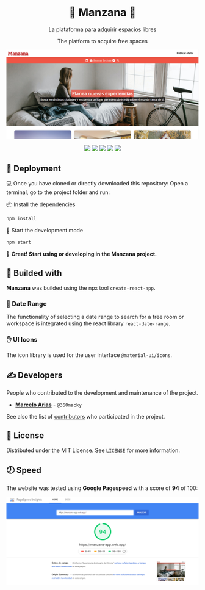<h1 align="center">🍎 Manzana 🏡</h1>

<p align="center">La plataforma para adquirir espacios libres</p>
<p align="center">The platform to acquire free spaces</p>


<img src="./.github/screenshot.png" alt="Screenshot of Manzana" title="Screenshot of Manzana" />


<!-- Shields -->
<p align="center">
  <!-- Node -->
  <img src="https://img.shields.io/static/v1?label=NodeJS&message=v11.14.0&color=339933&logo=node.js" />
  <!-- React -->
  <img src="https://img.shields.io/static/v1?label=React&message=v16.13&color=61DAFB&logo=react" />
  <!-- Material Icons -->
  <img src="https://img.shields.io/static/v1?label=@material-ui/icons&message=v4.9.1&color=FFFFFF&logo=material-ui" />
  <!-- Firebase -->
  <img src="https://img.shields.io/static/v1?label=Firebase&message=v7.20&color=FFCA28&logo=firebase" />
  <!-- React Date Range -->
  <img src="https://img.shields.io/static/v1?label=React%20Date%20Range&message=v1.0.3&color=61DAFB&logo=react" />
</p>

## 🚀 Deployment
💻 Once you have cloned or directly downloaded this repository: Open a terminal, go to the project 
folder and run:

📦 Install the dependencies

```bash
npm install
```
📃 Start the development mode

```bash
npm start
```
🎉 **Great! Start using or developing in the Manzana project.**


## 🔨 Builded with
**Manzana** was builded using the npx tool `create-react-app`.

### 📅 Date Range
The functionality of selecting a date range to search for a free room or workspace is integrated using the react library `react-date-range`.

### ✋ UI Icons
The icon library is used for the user interface `@material-ui/icons`.

## ✍ Developers
People who contributed to the development and maintenance of the project.

* **[Marcelo Arias](https://github.com/360macky)** - `@360macky`

See also the list of [contributors](https://github.com/360macky/manzana/graphs/contributors) who participated in the project.


## 📃 License
Distributed under the MIT License.
See [`LICENSE`](./LICENSE) for more information.


## 🕖 Speed
The website was tested using **Google Pagespeed** with a score of **94** of 100:

<img src="./.github/performance.png" alt="Velocity of Manzana" title="Velocity of Manzana" />
